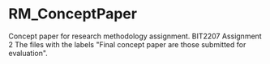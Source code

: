 # RM_ConceptPaper
Concept paper for research methodology assignment. BIT2207 Assignment 2
The files with the labels "Final concept paper are those submitted for evaluation".
